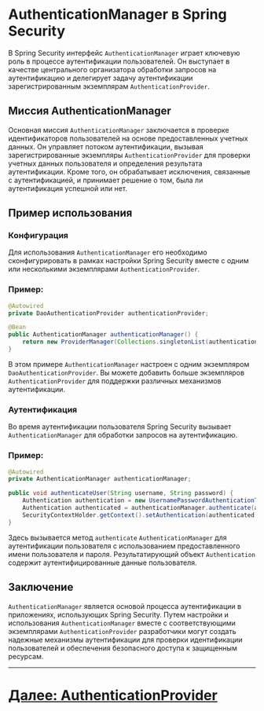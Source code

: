 # AuthenticationManager в Spring Security

В Spring Security интерфейс `AuthenticationManager` играет ключевую роль в процессе аутентификации пользователей. Он выступает в качестве центрального организатора обработки запросов на аутентификацию и делегирует задачу аутентификации зарегистрированным экземплярам `AuthenticationProvider`.

## Миссия AuthenticationManager

Основная миссия `AuthenticationManager` заключается в проверке идентификаторов пользователей на основе предоставленных учетных данных. Он управляет потоком аутентификации, вызывая зарегистрированные экземпляры `AuthenticationProvider` для проверки учетных данных пользователя и определения результата аутентификации. Кроме того, он обрабатывает исключения, связанные с аутентификацией, и принимает решение о том, была ли аутентификация успешной или нет.

## Пример использования

### Конфигурация

Для использования `AuthenticationManager` его необходимо сконфигурировать в рамках настройки Spring Security вместе с одним или несколькими экземплярами `AuthenticationProvider`.

### Пример:

```java
@Autowired
private DaoAuthenticationProvider authenticationProvider;

@Bean
public AuthenticationManager authenticationManager() {
    return new ProviderManager(Collections.singletonList(authenticationProvider));
}
```

В этом примере `AuthenticationManager` настроен с одним экземпляром `DaoAuthenticationProvider`. Вы можете добавить больше экземпляров `AuthenticationProvider` для поддержки различных механизмов аутентификации.

### Аутентификация

Во время аутентификации пользователя Spring Security вызывает `AuthenticationManager` для обработки запросов на аутентификацию.

### Пример:

```java
@Autowired
private AuthenticationManager authenticationManager;

public void authenticateUser(String username, String password) {
    Authentication authentication = new UsernamePasswordAuthenticationToken(username, password);
    Authentication authenticated = authenticationManager.authenticate(authentication);
    SecurityContextHolder.getContext().setAuthentication(authenticated);
}
```

Здесь вызывается метод `authenticate` `AuthenticationManager` для аутентификации пользователя с использованием предоставленного имени пользователя и пароля. Результатирующий объект `Authentication` содержит аутентифицированные данные пользователя.

## Заключение

`AuthenticationManager` является основой процесса аутентификации в приложениях, использующих Spring Security. Путем настройки и использования `AuthenticationManager` вместе с соответствующими экземплярами `AuthenticationProvider` разработчики могут создать надежные механизмы аутентификации для проверки идентификации пользователей и обеспечения безопасного доступа к защищенным ресурсам.

---

# [Далее: AuthenticationProvider](authentication-provider.md)

